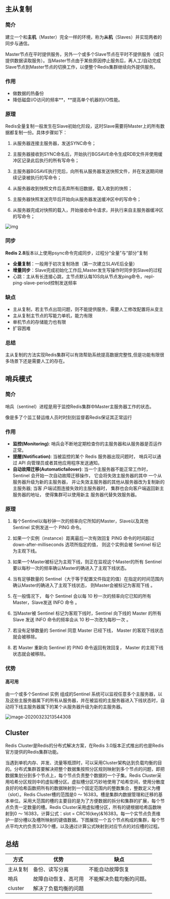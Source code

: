 ## 主从复制

### 简介

建立一个和**主机**（Master）完全一样的环境，称为**从机**（Slaves）并实现两者的同步与通信。

Master节点在平时提供服务，另外一个或多个Slave节点在平时不提供服务（或只提供数据读取服务）。当Master节点由于某些原因停止服务后，再人工/自动完成Slave节点到Master节点的切换工作，以便整个Redis集群继续向外提供服务。

### 作用

- 做数据的热备份
- 降低磁盘I/O访问的频率**，**提高单个机器的I/O性能。

### 原理

Redis全量复制一般发生在Slave初始化阶段，这时Slave需要将Master上的所有数据都复制一份。具体步骤如下： 

1. 从服务器连接主服务器，发送SYNC命令； 

2. 主服务器接收到SYNC命名后，开始执行BGSAVE命令生成RDB文件并使用缓冲区记录此后执行的所有写命令； 

3. 主服务器BGSAVE执行完后，向所有从服务器发送快照文件，并在发送期间继续记录被执行的写命令； 

4. 从服务器收到快照文件后丢弃所有旧数据，载入收到的快照； 

5. 主服务器快照发送完毕后开始向从服务器发送缓冲区中的写命令； 

6. 从服务器完成对快照的载入，开始接收命令请求，并执行来自主服务器缓冲区的写命令； 



![img](../static/947547-20170731161943865-1314783412.png)



### 同步

**Redis 2.8**版本以上使用psync命令完成同步，过程分“全量”与“部分”复制

- **全量复制**：一般用于初次复制场景（第一次建立SLAVE后全量）
- **增量同步**：Slave完成初始化工作后,Master发生写操作时同步到Slave的过程
- 心跳：主从有长连接心跳，主节点默认每10S向从节点发ping命令，repl-ping-slave-period控制发送频率



### 缺点

- 主从复制，若主节点出现问题，则不能提供服务，需要人工修改配置将从变主
- 主从复制主节点的写能力单机，能力有限
- 单机节点的存储能力也有限
- 扩容困难



### 总结

主从复制的方法实现Redis集群可以有效帮助系统提高数据完整性,但是功能有限很多场景下还是需要人工的存在。





## 哨兵模式

### 简介

哨兵（sentinel）进程是用于监控Redis集群中Master主服务器工作的状态。

像是多了个监工替运维人员时时刻刻监督着Redis保证其正常运行

### 作用

- **监控(Monitoring)**: 哨兵会不断地定期检查你的主服务器和从服务器是否运作正常。
- **提醒(Notification)**: 当被监控的某个 Redis 服务器出现问题时， 哨兵可以通过 API 向管理员或者其他应用程序发送通知。
- **自动故障迁移(Automaticfailover)**: 当一个主服务器不能正常工作时， Sentinel 会开始一次自动故障迁移操作， 它会将失效主服务器的其中 一个从服务器升级为新的主服务器， 并让失效主服务器的其他从服务器改为复制新的主服务器; 当客 户端试图连接失效的主服务器时， 集群也会向客户端返回新主服务器的地址， 使得集群可以使用新主 服务器代替失效服务器。

### 原理

1. 每个Sentinel以每秒钟一次的频率向它所知的Master，Slave以及其他 Sentinel 实例发送一个 PING 命令。

2. 如果一个实例（instance）距离最后一次有效回复 PING 命令的时间超过 down-after-milliseconds 选项所指定的值， 则这个实例会被 Sentinel 标记为主观下线。 

3. 如果一个Master被标记为主观下线，则正在监视这个Master的所有 Sentinel 要以每秒一次的频率确认Master的确进入了主观下线状态。 

4. 当有足够数量的 Sentinel（大于等于配置文件指定的值）在指定的时间范围内确认Master的确进入了主观下线状态， 则Master会被标记为客观下线 。

5. 在一般情况下， 每个 Sentinel 会以每 10 秒一次的频率向它已知的所有Master，Slave发送 INFO 命令 。

6. 当Master被 Sentinel 标记为客观下线时，Sentinel 向下线的 Master 的所有 Slave 发送 INFO 命令的频率会从 10 秒一次改为每秒一次 。

7. 若没有足够数量的 Sentinel 同意 Master 已经下线， Master 的客观下线状态就会被移除。 

8.  若 Master 重新向 Sentinel 的 PING 命令返回有效回复， Master 的主观下线状态就会被移除。



### 优势

#### 高可用

由一个或多个Sentinel 实例 组成的Sentinel 系统可以监视任意多个主服务器，以及这些主服务器属下的所有从服务器，并在被监视的主服务器进入下线状态时，自动将下线主服务器属下的某个从服务器升级为新的主服务器。

![image-20200323213544308](../static/image-20200323213544308.png)

## Cluster

Redis Cluster是Redis的分布式解决方案，在Redis 3.0版本正式推出的也是Redis官方提供的Redis集群功能。

当遇到单机内存、并发、流量等瓶颈时，可以采用Cluster架构达到负载均衡的目的。分布式集群首要解决把整个数据集按照分区规则映射到多个节点的问题，即把数据集划分到多个节点上，每个节点负责整个数据的一个子集。Redis Cluster采用哈希分区规则中的虚拟槽分区。虚拟槽分区巧妙地使用了哈希空间，使用分散度良好的哈希函数把所有的数据映射到一个固定范围内的整数集合，整数定义为槽（slot）。Redis Cluster槽的范围是0 ～ 16383。槽是集群内数据管理和迁移的基本单位。采用大范围的槽的主要目的是为了方便数据的拆分和集群的扩展，每个节点负责一定数量的槽。Redis Cluster采用虚拟槽分区，所有的键根据哈希函数映射到0 ～ 16383，计算公式：slot = CRC16(key)&16383。每一个实节点负责维护一部分槽以及槽所映射的键值数据。下图展现一个五个节点构成的集群，每个节点平均大约负责3276个槽，以及通过计算公式映射到对应节点的对应槽的过程。





## 总结

| 方式     | 优势                 | 缺点                     |
| -------- | -------------------- | ------------------------ |
| 主从复制 | 备份、读写分离       | 不能自动故障恢复         |
| 哨兵     | 故障自动恢复、高可用 | 不能解决负载均衡的问题。 |
| cluster  | 解决了负载均衡的问题 |                          |

